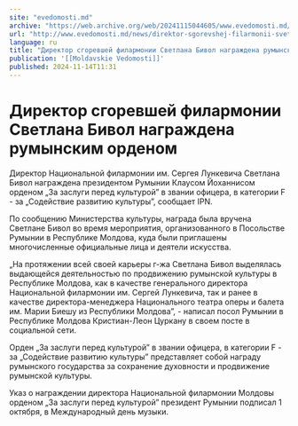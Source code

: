 ```yaml
---
site: "evedomosti.md"
archive: "https://web.archive.org/web/20241115044605/www.evedomosti.md/news/direktor-sgorevshej-filarmonii-svetlana-bivol-nagrazhdena-ru"
url: "http://www.evedomosti.md/news/direktor-sgorevshej-filarmonii-svetlana-bivol-nagrazhdena-ru"
language: ru
title: "Директор сгоревшей филармонии Светлана Бивол награждена румынским орденом"
publication: '[[Moldavskie Vedomosti]]'
published: 2024-11-14T11:31
---
```


# Директор сгоревшей филармонии Светлана Бивол награждена румынским орденом

Директор Национальной филармонии им. Сергея Лункевича Светлана Бивол награждена президентом Румынии Клаусом Йоханнисом орденом „За заслуги перед культурой” в звании офицера, в категории F - за „Содействие развитию культуры”, сообщает IPN.

По сообщению Министерства культуры, награда была вручена Светлане Бивол во время мероприятия, организованного в Посольстве Румынии в Республике Молдова, куда были приглашены многочисленные официальные лица и деятели искусства.

„На протяжении всей своей карьеры г-жа Светлана Бивол выделялась выдающейся деятельностью по продвижению румынской культуры в Республике Молдова, как в качестве генерального директора Национальной филармонии им. Сергей Лункевича, так и ранее в качестве директора-менеджера Национального театра оперы и балета им. Марии Биешу из Республики Молдова”, - написал посол Румынии в Республике Молдова Кристиан-Леон Цуркану в своем посте в социальной сети.

Орден „За заслуги перед культурой” в звании офицера, в категории F - за „Содействие развитию культуры” представляет собой награду румынского государства за сохранение духовности и продвижение румынской культуры.

Указ о награждении директора Национальной филармонии Молдовы орденом „За заслуги перед культурой” президент Румынии подписал 1 октября, в Международный день музыки.